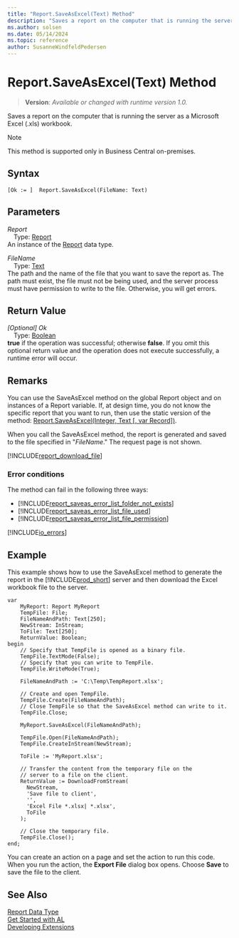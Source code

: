 ```yaml
---
title: "Report.SaveAsExcel(Text) Method"
description: "Saves a report on the computer that is running the server as a Microsoft Excel (.xls) workbook."
ms.author: solsen
ms.date: 05/14/2024
ms.topic: reference
author: SusanneWindfeldPedersen
---
```

[//]: # (START>DO_NOT_EDIT)
[//]: # (IMPORTANT:Do not edit any of the content between here and the END>DO_NOT_EDIT.)
[//]: # (Any modifications should be made in the .xml files in the ModernDev repo.)
# Report.SaveAsExcel(Text) Method
> **Version**: _Available or changed with runtime version 1.0._

Saves a report on the computer that is running the server as a Microsoft Excel (.xls) workbook.

> [!NOTE]
> This method is supported only in Business Central on-premises.

## Syntax
```AL
[Ok := ]  Report.SaveAsExcel(FileName: Text)
```
## Parameters
*Report*  
&emsp;Type: [Report](report-data-type.md)  
An instance of the [Report](report-data-type.md) data type.  

*FileName*  
&emsp;Type: [Text](../text/text-data-type.md)  
The path and the name of the file that you want to save the report as. The path must exist, the file must not be being used, and the server process must have permission to write to the file. Otherwise, you will get errors.  


## Return Value
*[Optional] Ok*  
&emsp;Type: [Boolean](../boolean/boolean-data-type.md)  
**true** if the operation was successful; otherwise **false**.   If you omit this optional return value and the operation does not execute successfully, a runtime error will occur.  


[//]: # (IMPORTANT: END>DO_NOT_EDIT)

## Remarks  
You can use the SaveAsExcel method on the global Report object and on instances of a Report variable. If, at design time, you do not know the specific report that you want to run, then use the static version of the method: [Report.SaveAsExcel(Integer, Text [, var Record])](./report-saveasexcel-method.md). 

When you call the SaveAsExcel method, the report is generated and saved to the file specified in "*FileName*." The request page is not shown. 

[!INCLUDE[report_download_file](../../includes/include-report-download-file.md)]

### Error conditions  
The method can fail in the following three ways:
- [!INCLUDE[report_saveas_error_list_folder_not_exists](../../includes/include-report-saveas-error-list-folder-not-exists.md)]
- [!INCLUDE[report_saveas_error_list_file_used](../../includes/include-report-saveas-error-list-file-used.md)]
- [!INCLUDE[report_saveas_error_list_file_permission](../../includes/include-report-saveas-error-list-file-permission.md)]


[!INCLUDE[io_errors](../../includes/include-io-errors.md)]

## Example  
This example shows how to use the SaveAsExcel method to generate the report in the [!INCLUDE[prod_short](../../includes/prod_short.md)] server and then download the Excel workbook file to the server.
 
```al
var
    MyReport: Report MyReport
    TempFile: File;
    FileNameAndPath: Text[250];
    NewStream: InStream;
    ToFile: Text[250];
    ReturnValue: Boolean;
begin
    // Specify that TempFile is opened as a binary file.  
    TempFile.TextMode(False);  
    // Specify that you can write to TempFile.  
    TempFile.WriteMode(True);  

    FileNameAndPath := 'C:\Temp\TempReport.xlsx';  

    // Create and open TempFile.  
    TempFile.Create(FileNameAndPath);  
    // Close TempFile so that the SaveAsExcel method can write to it.  
    TempFile.Close;  
    
    MyReport.SaveAsExcel(FileNameAndPath);  
    
    TempFile.Open(FileNameAndPath);  
    TempFile.CreateInStream(NewStream);  

    ToFile := 'MyReport.xlsx';  
    
    // Transfer the content from the temporary file on the  
    // server to a file on the client.  
    ReturnValue := DownloadFromStream(  
      NewStream,  
      'Save file to client',  
      '',  
      'Excel File *.xlsx| *.xlsx',  
      ToFile
    );  
    
    // Close the temporary file.  
    TempFile.Close();  
end;
```  

You can create an action on a page and set the action to run this code. When you run the action, the **Export File** dialog box opens. Choose **Save** to save the file to the client.  

## See Also
[Report Data Type](report-data-type.md)  
[Get Started with AL](../../devenv-get-started.md)  
[Developing Extensions](../../devenv-dev-overview.md)